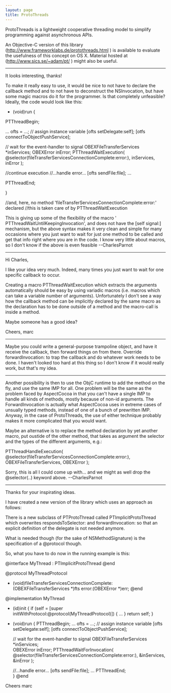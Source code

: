 ```yaml
---
layout: page
title: ProtoThreads
---
```


ProtoThreads is a lightweight cooperative threading model to simplify programming against asynchronous APIs.

An Objective-C version of this library (http://www.frameworklabs.de/protothreads.html ) is available to evaluate the usefulness of this concept on OS X. Material hosted at (http://www.sics.se/~adam/pt/ ) might also be useful.


----

It looks interesting, thanks!

To make it really easy to use, it would be nice to not have to declare the callback method and to not have to deconstruct the NSInvocation, but have some magic macros do it for the programmer. Is that completely unfeasible? Ideally, the code would look like this:

    

- (void)run 
{ 

PTThreadBegin; 

...
ofts = ...; // assign instance variable 
[ofts setDelegate:self]; 
[otfs connectToObjectPushService]; 

// wait for the event-handler to signal
OBEXFileTransferServices *inServices; 
OBEXError inError; 
PTThreadWaitExecution(
	@selector(fileTransferServicesConnectionComplete:error:),
	inServices,
	inError ); 

//continue execution
//...handle error...
[ofts sendFile:file]; 
... 

PTThreadEnd; 

} 

//and, here, no method 'fileTransferServicesConnectionComplete:error:' declared
//this is taken care of by PTThreadWaitExecution



This is giving up some of the flexibility of the macro ' PTThreadWaitUntilKeepingInvocation', and does not have the [self signal:] mechanism, but the above syntax makes it very clean and simple for many occasions where you just want to wait for just one method to be called and get that info right where you are in the code. I know very little about macros, so I don't know if the above is even feasible --CharlesParnot

----

Hi Charles,

I like your idea very much. Indeed, many times you just want to wait for one specific callback to occur.

Creating a macro PTThreadWaitExecution which extracts the arguments automatically should be easy by using variadic macros (i.e. macros which can take a variable number of arguments). Unfortunately I don't see a way how the callback method can be implicitly declared by the same macro as the declaration has to be done outside of a method and the macro-call is inside a method.

Maybe someone has a good idea?

Cheers,
marc

----
Maybe you could write a general-purpose trampoline object, and have it receive the callback, then forward things on from there. Override     forwardInvocation: to trap the callback and do whatever work needs to be done. I haven't looked too hard at this thing so I don't know if it would really work, but that's my idea.

----
Another possibility is then to use the ObjC runtime to add the method on the fly, and use the same IMP for all. One problem will be the same as the problem faced by AspectCocoa in that you can't have a single IMP to handle all kinds of methods, mostly because of non-id arguments. The ForwardInvocation is actually what AspectCocoa uses in extreme cases of unsually typed methods, instead of one of a bunch of prewritten IMP. Anyway, in the case of ProtoThreads, the use of either technique probably makes it more complicated that you would want.

Maybe an alternative is to replace the method declaration by yet another macro, put oustide of the other method, that takes as argument the selector and the types of the different arguments, e.g.:

    
PTThreadHandleExecution(
	@selector(fileTransferServicesConnectionComplete:error:),
	OBEXFileTransferServices,
	OBEXError );


Sorry, this is all I could come up with... and we might as well drop the @selector(..) keyword above. --CharlesParnot

----
Thanks for your inspirating ideas.

I have created a new version of the library which uses an approach as follows:

There is a new subclass of PTProtoThread called PTImplicitProtoThread which overwrites respondsToSelector: and forwardInvocation: so that an explicit definition of the delegate is not needed anymore.

What is needed though (for the sake of NSMethodSignature) is the specification of a @protocol though.

So, what you have to do now in the running example is this:

    

@interface MyThread : PTImplicitProtoThread
@end

@protocol MyThreadProtocol
- (void)fileTransferServicesConnectionComplete:(OBEXFileTransferServices *)fts error:(OBEXError *)err;
@end

@implementation MyThread
- (id)init
{
  if (self = [super initWithProtocol:@protocol(MyThreadProtocol)]) {
    ...
  } 
  return self;
}
- (void)run
{
  PTThreadBegin; 
  ...
  ofts = ...; // assign instance variable 
  [ofts setDelegate:self]; 
  [otfs connectToObjectPushService]; 

  // wait for the event-handler to signal
  OBEXFileTransferServices *inServices;  
  OBEXError inError; 
  PTThreadWaitForInvocation(
	@selector(fileTransferServicesConnectionComplete:error:),
	&inServices, &inError ); 

  //...handle error...
  [ofts sendFile:file]; 
  ... 
  PTThreadEnd;    
}
@end


Cheers
marc

